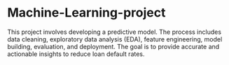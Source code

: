 # Machine-Learning-project 

This project involves developing a predictive model.
The process includes data cleaning, exploratory data analysis (EDA), feature engineering, model building, evaluation, and deployment. The goal is to provide accurate and actionable insights to reduce loan default rates.
